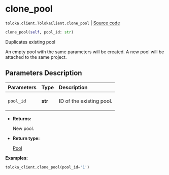 # clone_pool
`toloka.client.TolokaClient.clone_pool` | [Source code](https://github.com/Toloka/toloka-kit/blob/v1.1.0.post1/src/client/__init__.py#L1385)

```python
clone_pool(self, pool_id: str)
```

Duplicates existing pool


An empty pool with the same parameters will be created.
A new pool will be attached to the same project.

## Parameters Description

| Parameters | Type | Description |
| :----------| :----| :-----------|
`pool_id`|**str**|<p>ID of the existing pool.</p>

* **Returns:**

  New pool.

* **Return type:**

  [Pool](toloka.client.pool.Pool.md)

**Examples:**


```python
toloka_client.clone_pool(pool_id='1')
```
